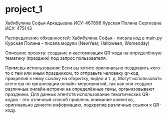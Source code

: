 # project_1
Хабибулина Софья Аркадьевна ИСУ: 467896
Курская Полина Сергеевна ИСУ: 475143

Распределение обязанностей:
Хабибулина Софья - писала код в main.py
Курская Полина - писала модули (NewYear, Halloween, Womenday) 

Описание проекта: создание и кастомизация QR-кода на определённую тематику (праздник) под запрос пользователя.

Примеры использования:
Если вы хотите оригинально поздравить кого-то с тем или иным праздником, то отправьте человеку qr-код, прикрепив к нему ссылку на открытку, видео и т. д.
Могут использовать агенства по организации онлайн-мероприятий, так как они создают различные онлайн-встречи на определённые темы, организовывают праздники. Для данных агентств использование тематических QR-кодов - это отличный способ привлечь внимание клиентов, оригинально донести информацию, подкрепив различные ссылки к QR-коду.
